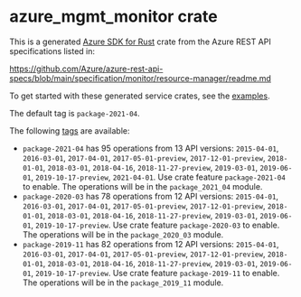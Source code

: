 # azure_mgmt_monitor crate

This is a generated [Azure SDK for Rust](https://github.com/Azure/azure-sdk-for-rust) crate from the Azure REST API specifications listed in:

https://github.com/Azure/azure-rest-api-specs/blob/main/specification/monitor/resource-manager/readme.md

To get started with these generated service crates, see the [examples](https://github.com/Azure/azure-sdk-for-rust/blob/main/services/README.md#examples).

The default tag is `package-2021-04`.

The following [tags](https://github.com/Azure/azure-sdk-for-rust/blob/main/services/tags.md) are available:

- `package-2021-04` has 95 operations from 13 API versions: `2015-04-01`, `2016-03-01`, `2017-04-01`, `2017-05-01-preview`, `2017-12-01-preview`, `2018-01-01`, `2018-03-01`, `2018-04-16`, `2018-11-27-preview`, `2019-03-01`, `2019-06-01`, `2019-10-17-preview`, `2021-04-01`. Use crate feature `package-2021-04` to enable. The operations will be in the `package_2021_04` module.
- `package-2020-03` has 78 operations from 12 API versions: `2015-04-01`, `2016-03-01`, `2017-04-01`, `2017-05-01-preview`, `2017-12-01-preview`, `2018-01-01`, `2018-03-01`, `2018-04-16`, `2018-11-27-preview`, `2019-03-01`, `2019-06-01`, `2019-10-17-preview`. Use crate feature `package-2020-03` to enable. The operations will be in the `package_2020_03` module.
- `package-2019-11` has 82 operations from 12 API versions: `2015-04-01`, `2016-03-01`, `2017-04-01`, `2017-05-01-preview`, `2017-12-01-preview`, `2018-01-01`, `2018-03-01`, `2018-04-16`, `2018-11-27-preview`, `2019-03-01`, `2019-06-01`, `2019-10-17-preview`. Use crate feature `package-2019-11` to enable. The operations will be in the `package_2019_11` module.